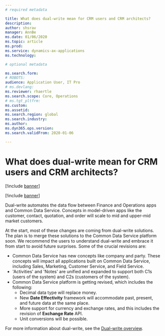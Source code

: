 ```yaml
---
# required metadata

title: What does dual-write mean for CRM users and CRM architects?
description: 
author: shsrav
manager: AnnBe
ms.date: 01/06/2020
ms.topic: article
ms.prod: 
ms.service: dynamics-ax-applications
ms.technology: 

# optional metadata

ms.search.form: 
# ROBOTS: 
audience: Application User, IT Pro
# ms.devlang: 
ms.reviewer: rhaertle
ms.search.scope: Core, Operations
# ms.tgt_pltfrm: 
ms.custom: 
ms.assetid: 
ms.search.region: global
ms.search.industry: 
ms.author: 
ms.dyn365.ops.version: 
ms.search.validFrom: 2020-01-06

---
```


# What does dual-write mean for CRM users and CRM architects? 

[!include [banner](../../includes/banner.md)]

[!include [banner](../../includes/preview-banner.md)]

Dual-write automates the data flow between Finance and Operations apps and Common Data Service. Concepts in model-driven apps like the customer, contact, quotation, and order will scale to mid and upper-mid market customers. 

At the start, most of these changes are coming from dual-write solutions. The plan is to merge these solutions to the Common Data Service platform soon. We recommend the users to understand dual-write and embrace it from start to avoid future surprises. Some of the crucial revisions are: 
+ Common Data Service has new concepts like company and party. These concepts will impact all applications built on Common Data Service, including Sales, Marketing, Customer Service, and Field Service. 
+ 'Activities' and 'Notes' are unified and expanded to support both C1s (users of the system) and C2s (customers of the system). 
+ Common Data Service platform is getting revised, which includes the following:
    - Decimal data type will replace money.
    - New **Date Effectivity** framework will accommodate past, present, and future data at the same place.
    - More support for currency and exchange rates, and this includes the revision of **Exchange Rate** API.
    - Unit conversions will be possible.

For more information about dual-write, see the [Dual-write overview](dual-write-purpose.md). 
